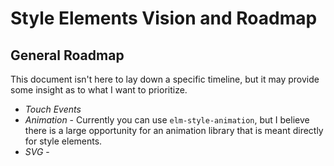 # Style Elements Vision and Roadmap







## General Roadmap

This document isn't here to lay down a specific timeline, but it may provide some insight as to what I want to prioritize.


* _Touch Events_
* _Animation_ - Currently you can use `elm-style-animation`, but I believe there is a large opportunity for an animation library that is meant directly for style elements.
* _SVG_ - 



